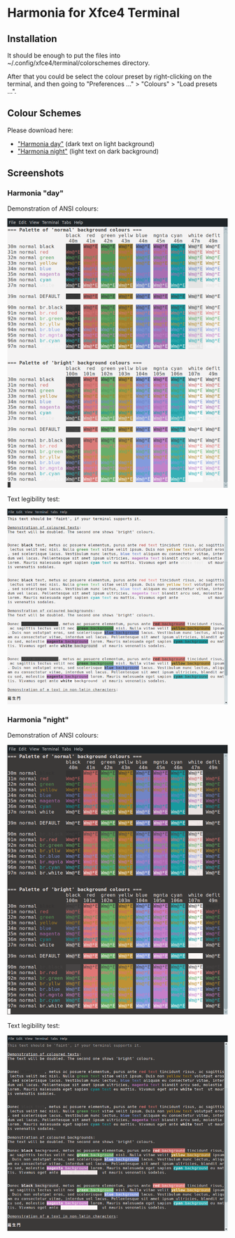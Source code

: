 # Harmonia for Xfce4 Terminal

## Installation

It should be enough to put the files into ~/.config/xfce4/terminal/colorschemes directory.

After that you could be select the colour preset by right-clicking on the terminal, and then going to
"Preferences ..." > "Colours" > "Load presets ...".

## Colour Schemes

Please download here:

* ["Harmonia day"](harmonia-day.theme) (dark text on light background)
* ["Harmonia night"](harmonia-night.theme) (light text on dark background)

## Screenshots

### Harmonia "day"

Demonstration of ANSI colours:

[![Harmonia "day", ANSI colours](ANSI-colours-Harmonia-day.png)](ANSI-colours-Harmonia-day.png)

Text legibility test:

[![Harmonia "day", ANSI colours](Text-legibility-Harmonia-day.png)](Text-legibility-Harmonia-day.png)

### Harmonia "night"

Demonstration of ANSI colours:

[![Harmonia "night", ANSI colours](ANSI-colours-Harmonia-night.png)](ANSI-colours-Harmonia-night.png)

Text legibility test:

[![Harmonia "night", ANSI colours](Text-legibility-Harmonia-night.png)](Text-legibility-Harmonia-night.png)